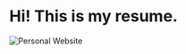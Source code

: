 # Hi! This is my resume. 
![Personal Website](https://user-images.githubusercontent.com/58058518/69475373-160b4100-0d81-11ea-9047-9a8a2e990ab2.jpg)

